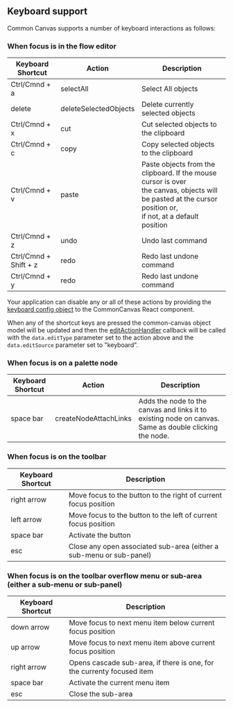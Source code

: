 ## Keyboard support

Common Canvas supports a number of keyboard interactions as follows:

### When focus is in the flow editor

|Keyboard Shortcut|Action|Description|
|---|---|---|
|Ctrl/Cmnd + a|selectAll|Select All objects
|delete|deleteSelectedObjects|Delete currently selected objects|
|Ctrl/Cmnd + x|cut|Cut selected objects to the clipboard|
|Ctrl/Cmnd + c|copy|Copy selected objects to the clipboard|
|Ctrl/Cmnd + v|paste|Paste objects from the clipboard. If the mouse cursor is over <br>the canvas, objects will be pasted at the cursor position or, <br>if not, at a default position|
|Ctrl/Cmnd + z|undo|Undo last command|
|Ctrl/Cmnd + Shift + z|redo|Redo last undone command|
|Ctrl/Cmnd + y|redo|Redo last undone command|

Your application can disable any or all of these actions by providing the [keyboard config object](03.02.05-keyboard-config.md) to the CommonCanvas React component.

When any of the shortcut keys are pressed the common-canvas object model will be updated and then the [editActionHandler](03.03-callbacks.md#editactionhandler) callback will be called with the `data.editType` parameter set to the action above and the `data.editSource` parameter set to "keyboard".

### When focus is on a palette node

|Keyboard Shortcut|Action|Description|
|---|---|---|
|space bar|createNodeAttachLinks |Adds the node to the canvas and links it to existing node on canvas. Same as double clicking the node. |

### When focus is on the toolbar

|Keyboard Shortcut|Description|
|---|---|
|right arrow|Move focus to the button to the right of current focus position |
|left arrow|Move focus to the button to the left of current focus position |
|space bar|Activate the button |
|esc | Close any open associated sub-area (either a sub-menu or sub-panel) |

### When focus is on the toolbar overflow menu or sub-area (either a sub-menu or sub-panel)

|Keyboard Shortcut|Description|
|---|---|
|down arrow|Move focus to next menu item below current focus position |
|up arrow|Move focus to next menu item above current focus position |
|right arrow|Opens cascade sub-area, if there is one, for the currenty focused item |
|space bar|Activate the current menu item |
|esc | Close the sub-area |


